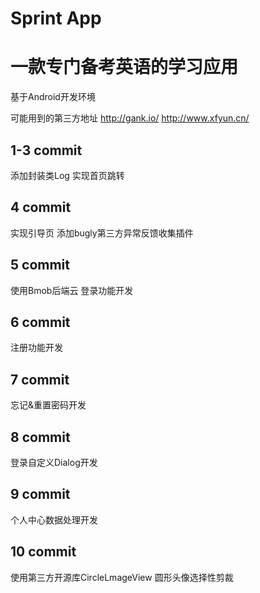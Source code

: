 # Sprint App
# 一款专门备考英语的学习应用
基于Android开发环境

可能用到的第三方地址
http://gank.io/
http://www.xfyun.cn/


## 1-3 commit
添加封装类Log 
实现首页跳转

## 4 commit
实现引导页
添加bugly第三方异常反馈收集插件

## 5 commit
使用Bmob后端云 
登录功能开发

## 6 commit
注册功能开发 

## 7 commit
忘记&重置密码开发

## 8 commit
登录自定义Dialog开发

## 9 commit
个人中心数据处理开发

## 10 commit
使用第三方开源库CircleLmageView
圆形头像选择性剪裁
